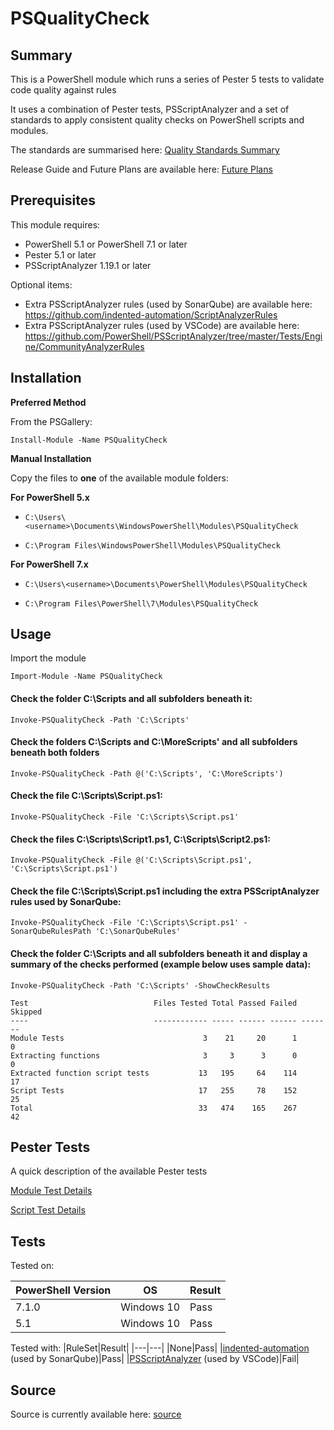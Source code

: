 # PSQualityCheck

## Summary

This is a PowerShell module which runs a series of Pester 5 tests to validate code quality against rules

It uses a combination of Pester tests, PSScriptAnalyzer and a set of standards to apply consistent quality checks on PowerShell scripts and modules.

The standards are summarised here: [Quality Standards Summary](https://github.com/andrewrdavidson/PSQualityCheck/wiki/Standards)

Release Guide and Future Plans are available here: [Future Plans](https://github.com/andrewrdavidson/PSQualityCheck/wiki/Future-Plans)

## Prerequisites

This module requires:

* PowerShell 5.1 or PowerShell 7.1 or later
* Pester 5.1 or later
* PSScriptAnalyzer 1.19.1 or later

Optional items:

* Extra PSScriptAnalyzer rules (used by SonarQube) are available here: https://github.com/indented-automation/ScriptAnalyzerRules
* Extra PSScriptAnalyzer rules (used by VSCode) are available here: https://github.com/PowerShell/PSScriptAnalyzer/tree/master/Tests/Engine/CommunityAnalyzerRules

## Installation

__Preferred Method__

From the PSGallery:

`Install-Module -Name PSQualityCheck`

__Manual Installation__

Copy the files to **one** of the available module folders:

__For PowerShell 5.x__

* `C:\Users\<username>\Documents\WindowsPowerShell\Modules\PSQualityCheck`

* `C:\Program Files\WindowsPowerShell\Modules\PSQualityCheck`

__For PowerShell 7.x__

* `C:\Users\<username>\Documents\PowerShell\Modules\PSQualityCheck`

* `C:\Program Files\PowerShell\7\Modules\PSQualityCheck`

## Usage

Import the module

`Import-Module -Name PSQualityCheck`

#### Check the folder C:\Scripts and all subfolders beneath it:

`Invoke-PSQualityCheck -Path 'C:\Scripts'`

#### Check the folders C:\Scripts and C:\MoreScripts' and all subfolders beneath both folders

`Invoke-PSQualityCheck -Path @('C:\Scripts', 'C:\MoreScripts')`

#### Check the file C:\Scripts\Script.ps1:

`Invoke-PSQualityCheck -File 'C:\Scripts\Script.ps1'`

#### Check the files C:\Scripts\Script1.ps1, C:\Scripts\Script2.ps1:

`Invoke-PSQualityCheck -File @('C:\Scripts\Script.ps1', 'C:\Scripts\Script.ps1')`

#### Check the file C:\Scripts\Script.ps1 including the extra PSScriptAnalyzer rules used by SonarQube:

`Invoke-PSQualityCheck -File 'C:\Scripts\Script.ps1' -SonarQubeRulesPath 'C:\SonarQubeRules'`

#### Check the folder C:\Scripts and all subfolders beneath it and display a summary of the checks performed (example below uses sample data):

`Invoke-PSQualityCheck -Path 'C:\Scripts' -ShowCheckResults`

    Test                            Files Tested Total Passed Failed Skipped
    ----                            ------------ ----- ------ ------ -------
    Module Tests                               3    21     20      1       0
    Extracting functions                       3     3      3      0       0
    Extracted function script tests           13   195     64    114      17
    Script Tests                              17   255     78    152      25
    Total                                     33   474    165    267      42

## Pester Tests

A quick description of the available Pester tests

[Module Test Details](https://github.com/andrewrdavidson/PSQualityCheck/wiki/Module-Tests)

[Script Test Details](https://github.com/andrewrdavidson/PSQualityCheck/wiki/Script-Tests)

## Tests

Tested on:

|PowerShell Version|OS|Result|
|---|---|---|
|7.1.0|Windows 10|Pass
|5.1|Windows 10|Pass

Tested with:
|RuleSet|Result|
|---|---|
|None|Pass|
|[indented-automation](https://github.com/indented-automation/ScriptAnalyzerRules) (used by SonarQube)|Pass|
|[PSScriptAnalyzer](https://github.com/PowerShell/PSScriptAnalyzer/tree/master/Tests/Engine/CommunityAnalyzerRules) (used by VSCode)|Fail|

## Source

Source is currently available here: [source](https://github.com/andrewrdavidson/PSQualityCheck/tree/main/Source)
